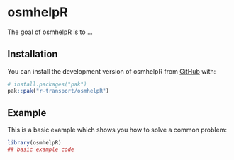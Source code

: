 
# osmhelpR

<!-- badges: start -->
<!-- badges: end -->

The goal of osmhelpR is to ...

## Installation

You can install the development version of osmhelpR from [GitHub](https://github.com/) with:

``` r
# install.packages("pak")
pak::pak("r-transport/osmhelpR")
```

## Example

This is a basic example which shows you how to solve a common problem:

``` r
library(osmhelpR)
## basic example code
```

